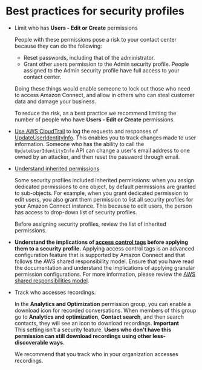 # Best practices for security profiles<a name="security-profile-best-practices"></a>
+ Limit who has **Users \- Edit or Create** permissions

  People with these permissions pose a risk to your contact center because they can do the following:
  + Reset passwords, including that of the administrator\.
  + Grant other users permission to the Admin security profile\. People assigned to the Admin security profile have full access to your contact center\.

  Doing these things would enable someone to lock out those who need to access Amazon Connect, and allow in others who can steal customer data and damage your business\. 

  To reduce the risk, as a best practice we recommend limiting the number of people who have **Users \- Edit or Create** permissions\.
+ [Use AWS CloudTrail](logging-using-cloudtrail.md) to log the requests and responses of [UpdateUserIdentityInfo](https://docs.aws.amazon.com/connect/latest/APIReference/API_UpdateUserIdentityInfo.html)\. This enables you to track changes made to user information\. Someone who has the ability to call the `UpdateUserIdentityInfo` API can change a user's email address to one owned by an attacker, and then reset the password through email\. 
+ [Understand inherited permissions](inherited-permissions.md)

  Some security profiles included inherited permissions: when you assign dedicated permissions to one object, by default permissions are granted to sub\-objects\. For example, when you grant dedicated permission to edit users, you also grant them permission to list all security profiles for your Amazon Connect instance\. This because to edit users, the person has access to drop\-down list of security profiles\. 

  Before assigning security profiles, review the list of inherited permissions\.
+ **Understand the implications of [access control tags](https://docs.aws.amazon.com/connect/latest/adminguide/tag-based-access-control.html) before applying them to a security profile\.** Applying access control tags is an advanced configuration feature that is supported by Amazon Connect and that follows the AWS shared responsibility model\. Ensure that you have read the documentation and understand the implications of applying granular permission configurations\. For more information, please review the [AWS shared responsibilities model](https://docs.aws.amazon.com/compliance/shared-responsibility-model/)\.
+ Track who accesses recordings\.

   In the **Analytics and Optimization** permission group, you can enable a download icon for recorded conversations\. When members of this group go to **Analytics and optimization**, **Contact search**, and then search contacts, they will see an icon to download recordings\. 
**Important**  
This setting isn't a security feature\. **Users who don't have this permission can still download recordings using other less\-discoverable ways**\.

  We recommend that you track who in your organization accesses recordings\.